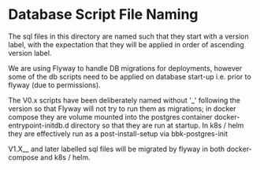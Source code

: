 # Database Script File Naming

The sql files in this directory are named such that they start with a version label, with the expectation that they will be applied in order of ascending version label.

We are using Flyway to handle DB migrations for deployments, however some of the db scripts need to be applied on database start-up i.e. prior to flyway (due to permissions).

The V0.x scripts have been deliberately named without '\_' following the version so that Flyway will not try to run them as migrations; in docker compose they are volume mounted into the postgres container docker-entrypoint-initdb.d directory so that they are run at startup. In k8s / helm they are effectively run as a post-install-setup via bbk-postgres-init

V1.X\_\_ and later labelled sql files will be migrated by flyway in both docker-compose and k8s / helm.
